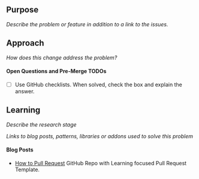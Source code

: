 ## Purpose
_Describe the problem or feature in addition to a link to the issues._

## Approach
_How does this change address the problem?_

#### Open Questions and Pre-Merge TODOs
- [ ] Use GitHub checklists. When solved, check the box and explain the answer.

## Learning
_Describe the research stage_

_Links to blog posts, patterns, libraries or addons used to solve this problem_

#### Blog Posts

- [How to Pull Request](https://github.com/flexyford/pull-request) GitHub Repo with Learning focused Pull Request
  Template.
